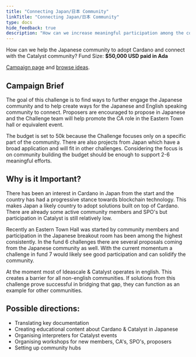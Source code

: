 ```yaml
---
title: "Connecting Japan/日本 Community"
linkTitle: "Connecting Japan/日本 Community"
type: docs
hide_feedback: true
description: "How can we increase meaningful participation among the community in the next 6 months?"
---
```

How can we help the Japanese community to adopt Cardano and connect with the Catalyst community?
Fund Size: **$50,000 USD paid in Ada**

[Campaign page](https://cardano.ideascale.com/a/campaign-home/26238) and [browse ideas](https://cardano.ideascale.com/a/ideas/top/campaign-filter/byids/campaigns/26238/stage/unspecified).

## Campaign Brief
The goal of this challenge is to find ways to further engage the Japanese community and to help create ways for the Japanese and English speaking community to connect. Proposers are encouraged to propose in Japanese and the Challenge team will help promote the CA role in the Eastern Town hall or equivalent event.

The budget is set to 50k because the Challenge focuses only on a specific part of the community. There are also projects from Japan which have a broad application and will fit in other challenges. Considering the focus is on community building the budget should be enough to support 2-6 meaningful efforts.

## Why is it Important?
There has been an interest in Cardano in Japan from the start and the country has had a progressive stance towards blockchain technology. This makes Japan a likely country to adopt solutions built on top of Cardano. There are already some active community members and SPO's but participation in Catalyst is still relatively low.

Recently an Eastern Town Hall was started by community members and participation in the Japanese breakout room has been among the highest consistently. In the fund 6 challenges there are several proposals coming from the Japanese community as well. With the current momentum a challenge in fund 7 would likely see good participation and can solidify the community.

At the moment most of Ideascale & Catalyst operates in english. This creates a barrier for all non-english communities. If solutions from this challenge prove successful in bridging that gap, they can function as an example for other communities.

## Possible directions:

- Translating key documentation
- Creating educational content about Cardano & Catalyst in Japanese
- Organising interpreters for Catalyst events
- Organising workshops for new members, CA's, SPO's, proposers
- Setting up community hubs
